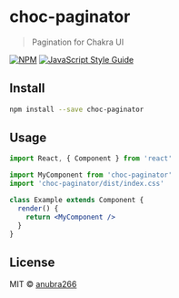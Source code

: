 # choc-paginator

> Pagination for Chakra UI

[![NPM](https://img.shields.io/npm/v/choc-paginator.svg)](https://www.npmjs.com/package/choc-paginator) [![JavaScript Style Guide](https://img.shields.io/badge/code_style-standard-brightgreen.svg)](https://standardjs.com)

## Install

```bash
npm install --save choc-paginator
```

## Usage

```jsx
import React, { Component } from 'react'

import MyComponent from 'choc-paginator'
import 'choc-paginator/dist/index.css'

class Example extends Component {
  render() {
    return <MyComponent />
  }
}
```

## License

MIT © [anubra266](https://github.com/anubra266)

